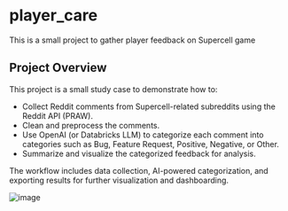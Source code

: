 # player_care
This is a small project to gather player feedback on Supercell game

## Project Overview

This project is a small study case to demonstrate how to:
- Collect Reddit comments from Supercell-related subreddits using the Reddit API (PRAW).
- Clean and preprocess the comments.
- Use OpenAI (or Databricks LLM) to categorize each comment into categories such as Bug, Feature Request, Positive, Negative, or Other.
- Summarize and visualize the categorized feedback for analysis.

The workflow includes data collection, AI-powered categorization, and exporting results for further visualization and dashboarding.


![image](https://github.com/user-attachments/assets/6781b5d8-2274-4af3-9900-7df2d57289a9)
